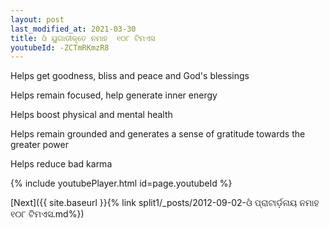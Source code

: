 ```yaml
---
layout: post
last_modified_at: 2021-03-30
title: ଓଁ ୟୁଗାଡୀକୃତେ ନମାହ  ୧୦୮ ଟିମଏସ
youtubeId: -ZCTmRKmzR8
---
```

 
 
Helps get goodness, bliss and peace and God's blessings
 
Helps remain focused, help generate inner energy 
 
Helps boost physical and mental health 
 
Helps remain grounded and generates a sense of gratitude towards the greater power 
 
Helps reduce bad karma
 
 
 
 


{% include youtubePlayer.html id=page.youtubeId %}
 
[Next]({{ site.baseurl }}{% link  split1/_posts/2012-09-02-ଓଁ ପ୍ରାଟାର୍ଡ଼ନାୟ ନମାହ ୧୦୮ ଟିମଏସ.md%})
 
